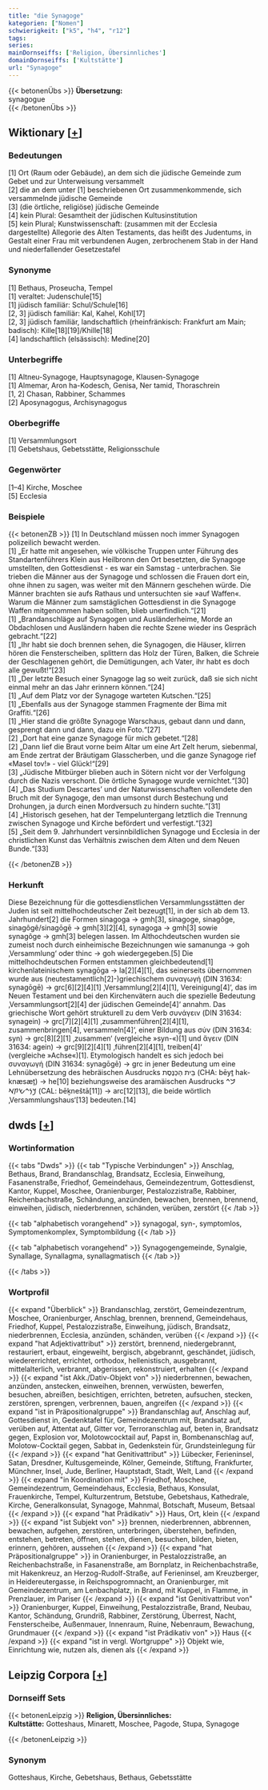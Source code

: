 ```yaml
---
title: "die Synagoge"
kategorien: ["Nomen"]
schwierigkeit: ["k5", "h4", "r12"]
tags:
series:
mainDornseiffs: ['Religion, Übersinnliches']
domainDornseiffs: ['Kultstätte']
url: "Synagoge"
---
```


{{< betonenÜbs >}}
**Übersetzung:**  
synagogue  
{{< /betonenÜbs >}}

## Wiktionary [[+](https://de.wiktionary.org/wiki/Synagoge)]

### Bedeutungen
[1] Ort (Raum oder Gebäude), an dem sich die jüdische Gemeinde zum Gebet und zur Unterweisung versammelt  
[2] die an dem unter [1] beschriebenen Ort zusammenkommende, sich versammelnde jüdische Gemeinde  
[3] (die örtliche, religiöse) jüdische Gemeinde  
[4] kein Plural: Gesamtheit der jüdischen Kultusinstitution  
[5] kein Plural; Kunstwissenschaft: (zusammen mit der Ecclesia dargestellte) Allegorie des Alten Testaments, das heißt des Judentums, in Gestalt einer Frau mit verbundenen Augen, zerbrochenem Stab in der Hand und niederfallender Gesetzestafel  

### Synonyme
[1] Bethaus, Proseucha, Tempel  
[1] veraltet: Judenschule[15]  
[1] jüdisch familiär: Schul/Schule[16]  
[2, 3] jüdisch familiär: Kal, Kahel, Kohl[17]  
[2, 3] jüdisch familiär, landschaftlich (rheinfränkisch: Frankfurt am Main; badisch): Kille[18][19]/Khille[18]  
[4] landschaftlich (elsässisch): Medine[20]  

### Unterbegriffe
[1] Altneu-Synagoge, Hauptsynagoge, Klausen-Synagoge  
[1] Almemar, Aron ha-Kodesch, Genisa, Ner tamid, Thoraschrein  
[1, 2] Chasan, Rabbiner, Schammes  
[2] Aposynagogus, Archisynagogus  

### Oberbegriffe
[1] Versammlungsort  
[1] Gebetshaus, Gebetsstätte, Religionsschule  

### Gegenwörter
[1–4] Kirche, Moschee  
[5] Ecclesia  

### Beispiele
{{< betonenZB >}}
[1] In Deutschland müssen noch immer Synagogen polizeilich bewacht werden.  
[1] „Er hatte mit angesehen, wie völkische Truppen unter Führung des Standartenführers Klein aus Heilbronn den Ort besetzten, die Synagoge umstellten, den Gottesdienst - es war ein Samstag - unterbrachen. Sie trieben die Männer aus der Synagoge und schlossen die Frauen dort ein, ohne ihnen zu sagen, was weiter mit den Männern geschehen würde. Die Männer brachten sie aufs Rathaus und untersuchten sie »auf Waffen«. Warum die Männer zum samstäglichen Gottesdienst in die Synagoge Waffen mitgenommen haben sollten, blieb unerfindlich.“[21]  
[1] „Brandanschläge auf Synagogen und Ausländerheime, Morde an Obdachlosen und Ausländern haben die rechte Szene wieder ins Gespräch gebracht.“[22]  
[1] „Ihr habt sie doch brennen sehen, die Synagogen, die Häuser, klirren hören die Fensterscheiben, splittern das Holz der Türen, Balken, die Schreie der Geschlagenen gehört, die Demütigungen, ach Vater, ihr habt es doch alle gewußt!“[23]  
[1] „Der letzte Besuch einer Synagoge lag so weit zurück, daß sie sich nicht einmal mehr an das Jahr erinnern können.“[24]  
[1] „Auf dem Platz vor der Synagoge warteten Kutschen.“[25]  
[1] „Ebenfalls aus der Synagoge stammen Fragmente der Bima mit Graffiti.“[26]  
[1] „Hier stand die größte Synagoge Warschaus, gebaut dann und dann, gesprengt dann und dann, dazu ein Foto.“[27]  
[2] „Dort hat eine ganze Synagoge für mich gebetet.“[28]  
[2] „Dann lief die Braut vorne beim Altar um eine Art Zelt herum, siebenmal, am Ende zertrat der Bräutigam Glasscherben, und die ganze Synagoge rief «Masel tov!» - viel Glück!“[29]  
[3] „Jüdische Mitbürger blieben auch in Sötern nicht vor der Verfolgung durch die Nazis verschont. Die örtliche Synagoge wurde vernichtet.“[30]  
[4] „Das Studium Descartes’ und der Naturwissenschaften vollendete den Bruch mit der Synagoge, den man umsonst durch Bestechung und Drohungen, ja durch einen Mordversuch zu hindern suchte.“[31]  
[4] „Historisch gesehen, hat der Tempeluntergang letztlich die Trennung zwischen Synagoge und Kirche befördert und verfestigt.“[32]  
[5] „Seit dem 9. Jahrhundert versinnbildlichen Synagoge und Ecclesia in der christlichen Kunst das Verhältnis zwischen dem Alten und dem Neuen Bunde.“[33]  

{{< /betonenZB >}}
### Herkunft
Diese Bezeichnung für die gottesdienstlichen Versammlungsstätten der Juden ist seit mittelhochdeutscher Zeit bezeugt[1], in der sich ab dem 13. Jahrhundert[2] die Formen sinagoga → gmh[3], sinagoge, sinagôge, sinagôgê/sinagōgē → gmh[3][2][4], synagoga → gmh[3] sowie synagôge → gmh[3] belegen lassen. Im Althochdeutschen wurden sie zumeist noch durch einheimische Bezeichnungen wie samanunga → goh ‚Versammlung‘ oder thinc → goh wiedergegeben.[5] Die mittelhochdeutschen Formen entstammen gleichbedeutend[1] kirchenlateinischem synagōga → la[2][4][1], das seinerseits übernommen wurde aus (neutestamentlich[2]-)griechischem συναγωγή (DIN 31634: synagōgē) → grc[6][2][4][1] ‚Versammlung[2][4][1], Vereinigung[4]‘, das im Neuen Testament und bei den Kirchenvätern auch die spezielle Bedeutung ‚Versammlungsort[2][4] der jüdischen Gemeinde[4]‘ annahm. Das griechische Wort gehört strukturell zu dem Verb συνάγειν (DIN 31634: synagein) → grc[7][2][4][1] ‚zusammenführen[2][4][1], zusammenbringen[4], versammeln[4]‘, einer Bildung aus σύν (DIN 31634: syn) → grc[8][2][1] ‚zusammen‘ (vergleiche »syn-«)[1] und ἄγειν (DIN 31634: agein) → grc[9][2][4][1] ‚führen[2][4][1], treiben[4]‘ (vergleiche »Achse«)[1]. Etymologisch handelt es sich jedoch bei συναγωγή (DIN 31634: synagōgē) → grc in jener Bedeutung um eine Lehnübersetzung des hebräischen Ausdrucks בֵּית הַכְּנֶסֶת‎ (CHA: bēyṯ hak-knæsæṯ) → he[10] beziehungsweise des aramäischen Ausdrucks 𐡁𐡉 𐡊𐡍𐡉𐡔𐡕𐡀 (CAL: bēḵneštā[11]) → arc[12][13], die beide wörtlich ‚Versammlungshaus‘[13] bedeuten.[14]  



## dwds [[+](https://www.dwds.de/wb/Synagoge)]

### Wortinformation
{{< tabs "Dwds" >}}
{{< tab "Typische Verbindungen" >}}
Anschlag, Bethaus, Brand, Brandanschlag, Brandsatz, Ecclesia, Einweihung, Fasanenstraße, Friedhof, Gemeindehaus, Gemeindezentrum, Gottesdienst, Kantor, Kuppel, Moschee, Oranienburger, Pestalozzistraße, Rabbiner, Reichenbachstraße, Schändung, anzünden, bewachen, brennen, brennend, einweihen, jüdisch, niederbrennen, schänden, verüben, zerstört
{{< /tab >}}

{{< tab "alphabetisch vorangehend" >}}
synagogal, syn-, symptomlos, Symptomenkomplex, Symptombildung
{{< /tab >}}

{{< tab "alphabetisch vorangehend" >}}
Synagogengemeinde, Synalgie, Synallage, Synallagma, synallagmatisch
{{< /tab >}}

{{< /tabs >}}

### Wortprofil
{{< expand "Überblick" >}} Brandanschlag, zerstört, Gemeindezentrum, Moschee, Oranienburger, Anschlag, brennen, brennend, Gemeindehaus, Friedhof, Kuppel, Pestalozzistraße, Einweihung, jüdisch, Brandsatz, niederbrennen, Ecclesia, anzünden, schänden, verüben {{< /expand >}}
{{< expand "hat Adjektivattribut" >}} zerstört, brennend, niedergebrannt, restauriert, erbaut, eingeweiht, bergisch, abgebrannt, geschändet, jüdisch, wiedererrichtet, errichtet, orthodox, hellenistisch, ausgebrannt, mittelalterlich, verbrannt, abgerissen, rekonstruiert, erhalten {{< /expand >}}
{{< expand "ist Akk./Dativ-Objekt von" >}} niederbrennen, bewachen, anzünden, anstecken, einweihen, brennen, verwüsten, bewerfen, besuchen, abreißen, besichtigen, errichten, betreten, aufsuchen, stecken, zerstören, sprengen, verbrennen, bauen, angreifen {{< /expand >}}
{{< expand "ist in Präpositionalgruppe" >}} Brandanschlag auf, Anschlag auf, Gottesdienst in, Gedenktafel für, Gemeindezentrum mit, Brandsatz auf, verüben auf, Attentat auf, Gitter vor, Terroranschlag auf, beten in, Brandsatz gegen, Explosion vor, Molotowcocktail auf, Papst in, Bombenanschlag auf, Molotow-Cocktail gegen, Sabbat in, Gedenkstein für, Grundsteinlegung für {{< /expand >}}
{{< expand "hat Genitivattribut" >}} Lübecker, Ferieninsel, Satan, Dresdner, Kultusgemeinde, Kölner, Gemeinde, Stiftung, Frankfurter, Münchner, Insel, Jude, Berliner, Hauptstadt, Stadt, Welt, Land {{< /expand >}}
{{< expand "in Koordination mit" >}} Friedhof, Moschee, Gemeindezentrum, Gemeindehaus, Ecclesia, Bethaus, Konsulat, Frauenkirche, Tempel, Kulturzentrum, Betstube, Gebetshaus, Kathedrale, Kirche, Generalkonsulat, Synagoge, Mahnmal, Botschaft, Museum, Betsaal {{< /expand >}}
{{< expand "hat Prädikativ" >}} Haus, Ort, klein {{< /expand >}}
{{< expand "ist Subjekt von" >}} brennen, niederbrennen, abbrennen, bewachen, aufgehen, zerstören, unterbringen, überstehen, befinden, entstehen, betreten, öffnen, stehen, dienen, besuchen, bilden, bieten, erinnern, gehören, aussehen {{< /expand >}}
{{< expand "hat Präpositionalgruppe" >}} in Oranienburger, in Pestalozzistraße, an Reichenbachstraße, in Fasanenstraße, am Bornplatz, in Reichenbachstraße, mit Hakenkreuz, an Herzog-Rudolf-Straße, auf Ferieninsel, am Kreuzberger, in Heidereutergasse, in Reichspogromnacht, an Oranienburger, mit Gemeindezentrum, am Lenbachplatz, in Brand, mit Kuppel, in Flamme, in Prenzlauer, im Pariser {{< /expand >}}
{{< expand "ist Genitivattribut von" >}} Oranienburger, Kuppel, Einweihung, Pestalozzistraße, Brand, Neubau, Kantor, Schändung, Grundriß, Rabbiner, Zerstörung, Überrest, Nacht, Fensterscheibe, Außenmauer, Innenraum, Ruine, Nebenraum, Bewachung, Grundmauer {{< /expand >}}
{{< expand "ist Prädikativ von" >}} Haus {{< /expand >}}
{{< expand "ist in vergl. Wortgruppe" >}} Objekt wie, Einrichtung wie, nutzen als, dienen als {{< /expand >}}

## Leipzig Corpora [[+](https://corpora.uni-leipzig.de/en/res?word=Synagoge&corpusId=deu_newscrawl-public_2018)]

### Dornseiff Sets
{{< betonenLeipzig >}}
**Religion, Übersinnliches:**  
**Kultstätte:** Gotteshaus, Minarett, Moschee, Pagode, Stupa, Synagoge  

{{< /betonenLeipzig >}}

### Synonym
Gotteshaus, Kirche, Gebetshaus, Bethaus, Gebetsstätte

